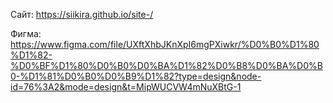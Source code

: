 Сайт: https://siikira.github.io/site-/

Фигма: https://www.figma.com/file/UXftXhbJKnXpI6mgPXiwkr/%D0%B0%D1%80%D1%82-%D0%BF%D1%80%D0%B0%D0%BA%D1%82%D0%B8%D0%BA%D0%B0-%D1%81%D0%B0%D0%B9%D1%82?type=design&node-id=76%3A2&mode=design&t=MipWUCVW4mNuXBtG-1
